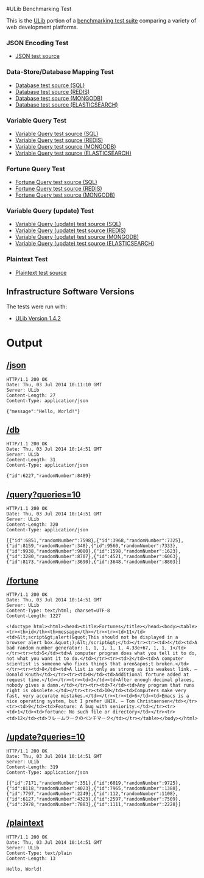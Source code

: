 #ULib Benchmarking Test

This is the [ULib](http://stefanocasazza.github.io/ULib/) portion of a [benchmarking test suite](https://github.com/TechEmpower/FrameworkBenchmarks) comparing a variety of web development platforms.

### JSON Encoding Test

* [JSON test source](src/json.usp)

### Data-Store/Database Mapping Test

* [Database test source (SQL)](src/db.usp)
* [Database test source (REDIS)](src/rdb.usp)
* [Database test source (MONGODB)](src/mdb.usp)
* [Database test source (ELASTICSEARCH)](src/edb.usp)

### Variable Query Test

* [Variable Query test source (SQL)](src/query.usp)
* [Variable Query test source (REDIS)](src/rquery.usp)
* [Variable Query test source (MONGODB)](src/mquery.usp)
* [Variable Query test source (ELASTICSEARCH)](src/equery.usp)

### Fortune Query Test

* [Fortune Query test source (SQL)](src/fortune.usp)
* [Fortune Query test source (REDIS)](src/rfortune.usp)
* [Fortune Query test source (MONGODB)](src/mfortune.usp)

### Variable Query (update) Test

* [Variable Query (update) test source (SQL)](src/update.usp)
* [Variable Query (update) test source (REDIS)](src/rupdate.usp)
* [Variable Query (update) test source (MONGODB)](src/mupdate.usp)
* [Variable Query (update) test source (ELASTICSEARCH)](src/eupdate.usp)

### Plaintext Test

* [Plaintext test source](src/plaintext.usp)

## Infrastructure Software Versions
The tests were run with:

* [ULib Version 1.4.2](https://github.com/stefanocasazza/ULib/archive/v1.4.2.tar.gz)

Output
======

[/json](http://www.techempower.com/benchmarks/#section=json)
-----
```
HTTP/1.1 200 OK
Date: Thu, 03 Jul 2014 10:11:10 GMT
Server: ULib 
Content-Length: 27
Content-Type: application/json

{"message":"Hello, World!"}
```

[/db](http://www.techempower.com/benchmarks/#section=db)
---
```
HTTP/1.1 200 OK
Date: Thu, 03 Jul 2014 10:14:51 GMT
Server: ULib 
Content-Length: 31
Content-Type: application/json

{"id":6227,"randomNumber":8489}
```

[/query?queries=10](http://www.techempower.com/benchmarks/#section=query)
-------------------
```
HTTP/1.1 200 OK
Date: Thu, 03 Jul 2014 10:14:51 GMT
Server: ULib 
Content-Length: 320
Content-Type: application/json

[{"id":6851,"randomNumber":7598},{"id":3968,"randomNumber":7325},{"id":8159,"randomNumber":348},{"id":9560,"randomNumber":7333},{"id":9938,"randomNumber":9080},{"id":1598,"randomNumber":1623},{"id":3280,"randomNumber":8707},{"id":4521,"randomNumber":6063},{"id":8173,"randomNumber":3690},{"id":3648,"randomNumber":8803}]
```

[/fortune](http://www.techempower.com/benchmarks/#section=fortune)
---------
```
HTTP/1.1 200 OK
Date: Thu, 03 Jul 2014 10:14:51 GMT
Server: ULib 
Content-Type: text/html; charset=UTF-8
Content-Length: 1227

<!doctype html><html><head><title>Fortunes</title></head><body><table><tr><th>id</th><th>message</th></tr><tr><td>11</td><td>&lt;script&gt;alert(&quot;This should not be displayed in a browser alert box.&quot;);&lt;/script&gt;</td></tr><tr><td>4</td><td>A bad random number generator: 1, 1, 1, 1, 1, 4.33e+67, 1, 1, 1</td></tr><tr><td>5</td><td>A computer program does what you tell it to do, not what you want it to do.</td></tr><tr><td>2</td><td>A computer scientist is someone who fixes things that aren&apos;t broken.</td></tr><tr><td>8</td><td>A list is only as strong as its weakest link. — Donald Knuth</td></tr><tr><td>0</td><td>Additional fortune added at request time.</td></tr><tr><td>3</td><td>After enough decimal places, nobody gives a damn.</td></tr><tr><td>7</td><td>Any program that runs right is obsolete.</td></tr><tr><td>10</td><td>Computers make very fast, very accurate mistakes.</td></tr><tr><td>6</td><td>Emacs is a nice operating system, but I prefer UNIX. — Tom Christaensen</td></tr><tr><td>9</td><td>Feature: A bug with seniority.</td></tr><tr><td>1</td><td>fortune: No such file or directory</td></tr><tr><td>12</td><td>フレームワークのベンチマーク</td></tr></table></body></html>
```

[/update?queries=10](http://www.techempower.com/benchmarks/#section=update)
-------------------
```
HTTP/1.1 200 OK
Date: Thu, 03 Jul 2014 10:14:51 GMT
Server: ULib 
Content-Length: 319
Content-Type: application/json

[{"id":7171,"randomNumber":351},{"id":6019,"randomNumber":9725},{"id":8118,"randomNumber":4023},{"id":7965,"randomNumber":1388},{"id":7797,"randomNumber":2249},{"id":112,"randomNumber":1108},{"id":6127,"randomNumber":4323},{"id":2597,"randomNumber":7509},{"id":2978,"randomNumber":7883},{"id":1111,"randomNumber":2228}]
```

[/plaintext](http://www.techempower.com/benchmarks/#section=plaintext)
----------
```
HTTP/1.1 200 OK
Date: Thu, 03 Jul 2014 10:14:51 GMT
Server: ULib 
Content-Type: text/plain
Content-Length: 13

Hello, World!
```
